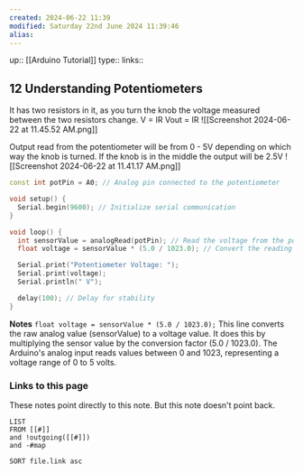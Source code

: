 ```yaml
---
created: 2024-06-22 11:39 
modified: Saturday 22nd June 2024 11:39:46
alias: 
---
```

up::  [[Arduino Tutorial]]
type:: 
links::
## 12 Understanding Potentiometers
It has two resistors in it, as you turn the knob the voltage measured between the two resistors change.
V = IR
Vout = IR
![[Screenshot 2024-06-22 at 11.45.52 AM.png]]

Output read from the potentiometer will be from 0 - 5V depending on which way the knob is turned.
If the knob is in the middle the output will be 2.5V
![[Screenshot 2024-06-22 at 11.41.17 AM.png]]
```c++
const int potPin = A0; // Analog pin connected to the potentiometer

void setup() {
  Serial.begin(9600); // Initialize serial communication
}

void loop() {
  int sensorValue = analogRead(potPin); // Read the voltage from the potentiometer
  float voltage = sensorValue * (5.0 / 1023.0); // Convert the reading to voltage

  Serial.print("Potentiometer Voltage: ");
  Serial.print(voltage);
  Serial.println(" V");

  delay(100); // Delay for stability
}
```
**Notes**
`float voltage = sensorValue * (5.0 / 1023.0);` This line converts the raw analog value (sensorValue) to a voltage value. It does this by multiplying the sensor value by the conversion factor (5.0 / 1023.0). The Arduino's analog input reads values between 0 and 1023, representing a voltage range of 0 to 5 volts.

### Links to this page
These notes point directly to this note. But this note doesn't point back.
```dataview
LIST
FROM [[#]]
and !outgoing([[#]])
and -#map

SORT file.link asc
```



